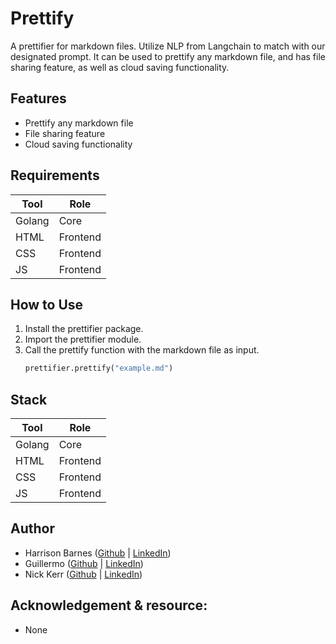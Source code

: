 # Prettify

A prettifier for markdown files. Utilize NLP from Langchain to match with our designated prompt. It can be used to prettify any markdown file, and has file sharing feature, as well as cloud saving functionality.

## Features
- Prettify any markdown file
- File sharing feature
- Cloud saving functionality

## Requirements
| Tool | Role |
| --- | --- |
| Golang | Core |
| HTML | Frontend |
| CSS | Frontend |
| JS | Frontend |

## How to Use
1. Install the prettifier package.
2. Import the prettifier module.
3. Call the prettify function with the markdown file as input.
   ```python
   prettifier.prettify("example.md")
   ```

## Stack
| Tool | Role |
| --- | --- |
| Golang | Core |
| HTML | Frontend |
| CSS | Frontend |
| JS | Frontend |

## Author
- Harrison Barnes ([Github](example.com) | [LinkedIn](example.com))
- Guillermo ([Github](example.com) | [LinkedIn](example.com))
- Nick Kerr ([Github](example.com) | [LinkedIn](example.com))

## Acknowledgement & resource:
- None